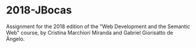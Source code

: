 # 2018-JBocas
Assignment for the 2018 edition of the "Web Development and the Semantic Web" course, by Cristina Marchiori Miranda and Gabriel Giorisatto de Ângelo.
